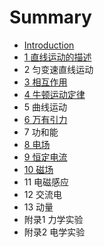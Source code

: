 # Summary

* [Introduction](README.md)
* [1 直线运动的描述](1_zhi_xian_yun_dong_de_miao_shu.md)
* 2 匀变速直线运动
* [3 相互作用](3_xiang_hu_zuo_yong.md)
* [4 牛顿运动定律](4_niu_dun_yun_dong_ding_lv.md)
* 5 曲线运动
* [6 万有引力](6_wan_you_yin_li.md)
* 7 功和能
* [8 电场](8_dian_chang.md)
* [9 恒定电流](9_heng_ding_dian_liu.md)
* [10 磁场](10_ci_chang.md)
* 11 电磁感应
* 12 交流电
* 13 动量
* 附录1 力学实验
* 附录2 电学实验

